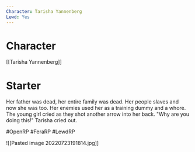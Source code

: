 ```yaml
---
Character: Tarisha Yannenberg
Lewd: Yes
---
```

# Character
[[Tarisha Yannenberg]]

# Starter
Her father was dead, her entire family was dead. Her people slaves and now she was too. Her enemies used her as a training dummy and a whore. The young girl cried as they shot another arrow into her back. "Why are you doing this!" Tarisha cried out.


#OpenRP #FeraRP #LewdRP 

![[Pasted image 20220723191814.jpg]]